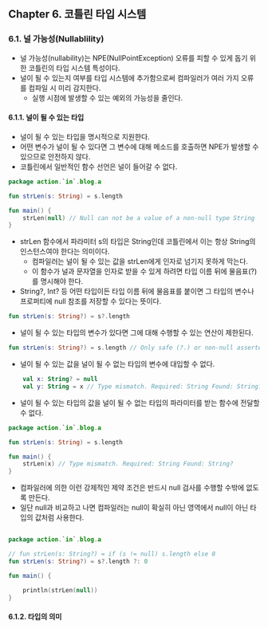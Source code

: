 
## Chapter 6. 코틀린 타입 시스템

### 6.1. 널 가능성(Nullablility)

* 널 가능성(nullability)는 NPE(NullPointException) 오류를 피할 수 있게 돕기 위한 코틀린의 타입 시스템 특성이다.
* 널이 될 수 있는지 여부를 타입 시스템에 추가함으로써 컴파일러가 여러 가지 오류를 컴파일 시 미리 감지한다.
    * 실행 시점에 발생할 수 있는 예외의 가능성을 줄인다.

#### 6.1.1. 널이 될 수 있는 타입

* 널이 될 수 있는 타입을 명시적으로 지원한다.
* 어떤 변수가 널이 될 수 있다면 그 변수에 대해 메소드를 호출하면 NPE가 발생할 수 있으므로 안전하지 않다.
* 코틀린에서 일반적인 함수 선언은 널이 들어갈 수 없다.

```kotlin
package action.`in`.blog.a

fun strLen(s: String) = s.length

fun main() {
    strLen(null) // Null can not be a value of a non-null type String
}
```

* strLen 함수에서 파라미터 s의 타입은 String인데 코틀린에서 이는 항상 String의 인스턴스여야 한다는 의미이다. 
    * 컴파일러는 널이 될 수 있는 값을 strLen에게 인자로 넘기지 못하게 막는다.
    * 이 함수가 널과 문자열을 인자로 받을 수 있게 하려면 타입 이름 뒤에 물음표(?)를 명시해야 한다.
* String?, Int? 등 어떤 타입이든 타입 이름 뒤에 물음표를 붙이면 그 타입의 변수나 프로퍼티에 null 참조를 저장할 수 있다는 뜻이다.

```kotlin
fun strLen(s: String?) = s?.length
```

* 널이 될 수 있는 타입의 변수가 있다면 그에 대해 수행할 수 있는 연산이 제한된다.

```kotlin
fun strLen(s: String?) = s.length // Only safe (?.) or non-null asserted (!!.) calls are allowed on a nullable receiver of type String?
```

* 널이 될 수 있는 값을 널이 될 수 없는 타입의 변수에 대입할 수 없다.

```kotlin
    val x: String? = null
    val y: String = x // Type mismatch. Required: String Found: String?
```

* 널이 될 수 있는 타입의 값을 널이 될 수 없는 타입의 파라미터를 받는 함수에 전달할 수 없다.

```kotlin
package action.`in`.blog.a

fun strLen(s: String) = s.length

fun main() {
    strLen(x) // Type mismatch. Required: String Found: String?
}
```

* 컴파일러에 의한 이런 강제적인 제약 조건은 반드시 null 검사를 수행할 수밖에 없도록 만든다.
* 일단 null과 비교하고 나면 컴파일러는 null이 확실히 아닌 영역에서 null이 아닌 타입의 값처럼 사용한다.

```kotlin

package action.`in`.blog.a

// fun strLen(s: String?) = if (s != null) s.length else 0
fun strLen(s: String?) = s?.length ?: 0

fun main() {

    println(strLen(null))
}
```

#### 6.1.2. 타입의 의미

